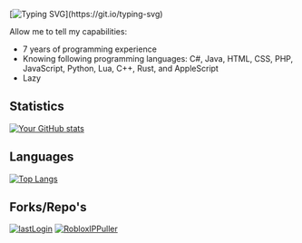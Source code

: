 [![Typing SVG](https://readme-typing-svg.demolab.com?font=Varela+Round&weight=100&pause=1000&color=F7F7F7&width=435&lines=It's+a+pleasure+to+encounter+you+here.)](https://git.io/typing-svg)

Allow me to tell my capabilities:
- 7 years of programming experience
- Knowing following programming languages: C#, Java, HTML, CSS, PHP, JavaScript, Python, Lua, C++, Rust, and AppleScript
- Lazy

## Statistics
[![Your GitHub stats](https://github-readme-stats.vercel.app/api?username=ImAFrogOwO&theme=dracula&show_icons=true)](https://github.com/anuraghazra/github-readme-stats)

## Languages
[![Top Langs](https://github-readme-stats.vercel.app/api/top-langs/?username=ImAFrogOwO&layout=donut&theme=dracula)](https://github.com/anuraghazra/github-readme-stats)

## Forks/Repo's
[![lastLogin](https://github-readme-stats.vercel.app/api/pin/?username=ImAFrogOwO&repo=LastLogin&theme=dracula)](https://github.com/ImAFrogOwO/LastLogin)
[![RobloxIPPuller](https://github-readme-stats.vercel.app/api/pin/?username=ImAFrogOwO&repo=ROBLOXIPPuller&theme=dracula)](https://github.com/daymxn/ROBLOXIPPuller)
<!--
**ImAFrogOwO/ImAFrogOwO** is a ✨ _special_ ✨ repository because its `README.md` (this file) appears on your GitHub profile.

Here are some ideas to get you started:

- 🔭 I’m currently working on ...
- 🌱 I’m currently learning ...
- 👯 I’m looking to collaborate on ...
- 🤔 I’m looking for help with ...
- 💬 Ask me about ... 
- 📫 How to reach me: ...
- 😄 Pronouns: ...
- ⚡ Fun fact: ...
-->
